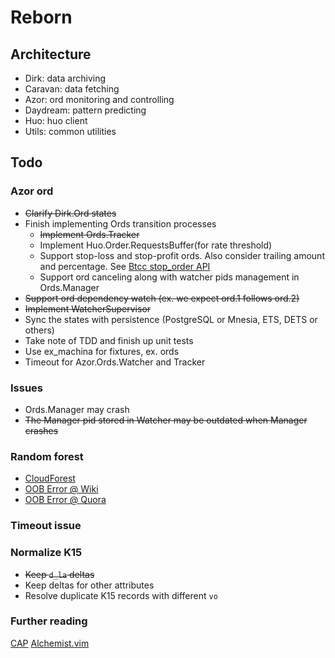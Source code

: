 # Reborn
## Architecture
* Dirk: data archiving
* Caravan: data fetching
* Azor: ord monitoring and controlling
* Daydream: pattern predicting
* Huo: huo client
* Utils: common utilities

## Todo
### Azor ord
* ~~Clarify Dirk.Ord states~~
* Finish implementing Ords transition processes
    - ~~Implement Ords.Tracker~~
    - Implement Huo.Order.RequestsBuffer(for rate threshold)
    - Support stop-loss and stop-profit ords. Also consider trailing amount and percentage. See [Btcc stop_order API](https://www.btcc.com/apidocs/spot-exchange-trade-json-rpc-api#buystoporder)
    - Support ord canceling along with watcher pids management in Ords.Manager
* ~~Support ord dependency watch (ex. we expect ord.1 follows ord.2)~~
* ~~Implement WatcherSupervisor~~
* Sync the states with persistence (PostgreSQL or Mnesia, ETS, DETS or others)
* Take note of TDD and finish up unit tests
* Use ex_machina for fixtures, ex. ords
* Timeout for Azor.Ords.Watcher and Tracker

### Issues
* Ords.Manager may crash
* ~~The Manager pid stored in Watcher may be outdated when Manager crashes~~

### Random forest
* [CloudForest](https://github.com/ryanbressler/CloudForest)
* [OOB Error @ Wiki](https://en.wikipedia.org/wiki/Out-of-bag_error)
* [OOB Error @ Quora](https://www.quora.com/What-is-the-out-of-bag-error-in-Random-Forests)

### Timeout issue

### Normalize K15
* ~~Keep `d_la` deltas~~
* Keep deltas for other attributes
* Resolve duplicate K15 records with different `vo`

### Further reading
[CAP](https://codahale.com/you-cant-sacrifice-partition-tolerance/)
[Alchemist.vim](https://github.com/slashmili/alchemist.vim)
